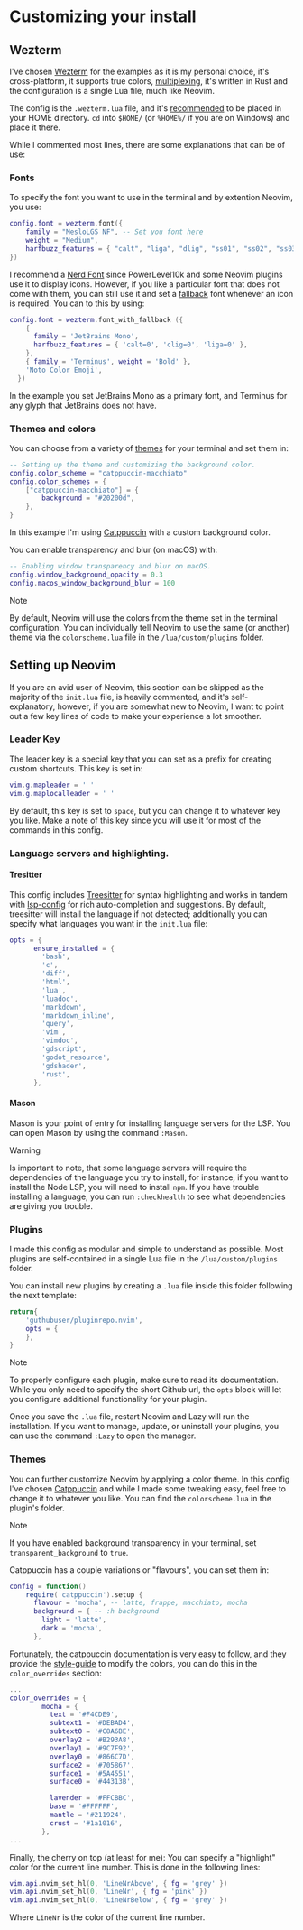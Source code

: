 # Customizing your install

## Wezterm

I've chosen [Wezterm](https://wezfurlong.org/wezterm/index.html) for the examples as it is my personal choice, it's cross-platform, it supports true colors, [multiplexing](https://wezfurlong.org/wezterm/multiplexing.html), it's written in Rust and the configuration is a single Lua file, much like Neovim.

The config is the `.wezterm.lua` file, and it's [recommended](https://wezfurlong.org/wezterm/config/files.html#quick-start) to be placed in your HOME directory. `cd` into `$HOME/` (or `%HOME%/` if you are on Windows) and place it there.

While I commented most lines, there are some explanations that can be of use:

### Fonts

To specify the font you want to use in the terminal and by extention Neovim, you use:

```Lua
config.font = wezterm.font({
	family = "MesloLGS NF", -- Set you font here
	weight = "Medium",
	harfbuzz_features = { "calt", "liga", "dlig", "ss01", "ss02", "ss03", "ss04", "ss05", "ss06", "ss07", "ss08" },
})
```

I recommend a [Nerd Font](https://www.nerdfonts.com/) since PowerLevel10k and some Neovim plugins use it to display icons. However, if you like a particular font that does not come with them, you can still use it and set a [fallback](https://wezfurlong.org/wezterm/config/lua/wezterm/font_with_fallback.html) font whenever an icon is required. You can to this by using:

```Lua
config.font = wezterm.font_with_fallback ({
    {
      family = 'JetBrains Mono',
      harfbuzz_features = { 'calt=0', 'clig=0', 'liga=0' },
    },
    { family = 'Terminus', weight = 'Bold' },
    'Noto Color Emoji',
  })
```

In the example you set JetBrains Mono as a primary font, and Terminus for any glyph that JetBrains does not have.

### Themes and colors

You can choose from a variety of [themes](https://wezfurlong.org/wezterm/colorschemes/index.html) for your terminal and set them in:

```Lua
-- Setting up the theme and customizing the background color.
config.color_scheme = "catppuccin-macchiato"
config.color_schemes = {
	["catppuccin-macchiato"] = {
		background = "#20200d",
	},
}
```

In this example I'm using [Catppuccin](https://github.com/catppuccin/wezterm) with a custom background color.

You can enable transparency and blur (on macOS) with:

```Lua
-- Enabling window transparency and blur on macOS.
config.window_background_opacity = 0.3
config.macos_window_background_blur = 100
```

> [!NOTE]
> By default, Neovim will use the colors from the theme set in the terminal configuration. You can individually tell Neovim to use the same (or another) theme via the `colorscheme.lua` file in the `/lua/custom/plugins` folder.

## Setting up Neovim

If you are an avid user of Neovim, this section can be skipped as the majority of the `init.lua` file, is heavily commented, and it's self-explanatory, however, if you are somewhat new to Neovim, I want to point out a few key lines of code to make your experience a lot smoother.

### Leader Key

The leader key is a special key that you can set as a prefix for creating custom shortcuts. This key is set in:

```Lua
vim.g.mapleader = ' '
vim.g.maplocalleader = ' '
```

By default, this key is set to `space`, but you can change it to whatever key you like. Make a note of this key since you will use it for most of the commands in this config.

### Language servers and highlighting.

#### Tresitter

This config includes [Treesitter](https://github.com/nvim-treesitter/nvim-treesitter) for syntax highlighting and works in tandem with [lsp-config](https://github.com/neovim/nvim-lspconfig) for rich auto-completion and suggestions. By default, treesitter will install the language if not detected; additionally you can specify what languages you want in the `init.lua` file:

```Lua
opts = {
      ensure_installed = {
        'bash',
        'c',
        'diff',
        'html',
        'lua',
        'luadoc',
        'markdown',
        'markdown_inline',
        'query',
        'vim',
        'vimdoc',
        'gdscript',
        'godot_resource',
        'gdshader',
        'rust',
      },
```

#### Mason

Mason is your point of entry for installing language servers for the LSP. You can open Mason by using the command `:Mason`.

> [!WARNING]
> Is important to note, that some language servers will require the dependencies of the language you try to install, for instance, if you want to install the Node LSP, you will need to install `npm`.
> If you have trouble installing a language, you can run `:checkhealth` to see what dependencies are giving you trouble.

### Plugins

I made this config as modular and simple to understand as possible. Most plugins are self-contained in a single Lua file in the `/lua/custom/plugins` folder.

You can install new plugins by creating a `.lua` file inside this folder following the next template:

```Lua
return{
	'guthubuser/pluginrepo.nvim',
	opts = {
	},
}
```

> [!NOTE]
> To properly configure each plugin, make sure to read its documentation. While you only need to specify the short Github url, the `opts` block will let you configure additional functionality for your plugin.

Once you save the `.lua` file, restart Neovim and Lazy will run the installation. If you want to manage, update, or uninstall your plugins, you can use the command `:Lazy` to open the manager.

### Themes

You can further customize Neovim by applying a color theme. In this config I've chosen [Catppuccin](https://github.com/catppuccin/nvim) and while I made some tweaking easy, feel free to change it to whatever you like. You can find the `colorscheme.lua` in the plugin's folder.

> [!NOTE]
> If you have enabled background transparency in your terminal, set `transparent_background` to `true`.

Catppuccin has a couple variations or "flavours", you can set them in:

```Lua
config = function()
    require('catppuccin').setup {
      flavour = 'mocha', -- latte, frappe, macchiato, mocha
      background = { -- :h background
        light = 'latte',
        dark = 'mocha',
      },
```

Fortunately, the catppuccin documentation is very easy to follow, and they provide the [style-guide](https://github.com/catppuccin/catppuccin/blob/main/docs/style-guide.md) to modify the colors, you can do this in the `color_overrides` section:

```Lua
...
color_overrides = {
        mocha = {
          text = '#F4CDE9',
          subtext1 = '#DEBAD4',
          subtext0 = '#C8A6BE',
          overlay2 = '#B293A8',
          overlay1 = '#9C7F92',
          overlay0 = '#866C7D',
          surface2 = '#705867',
          surface1 = '#5A4551',
          surface0 = '#44313B',

          lavender = '#FFCBBC',
          base = '#FFFFFF',
          mantle = '#211924',
          crust = '#1a1016',
        },
...
```

Finally, the cherry on top (at least for me): You can specify a "highlight" color for the current line number. This is done in the following lines:

```lua
vim.api.nvim_set_hl(0, 'LineNrAbove', { fg = 'grey' })
vim.api.nvim_set_hl(0, 'LineNr', { fg = 'pink' })
vim.api.nvim_set_hl(0, 'LineNrBelow', { fg = 'grey' })
```

Where `LineNr` is the color of the current line number.
